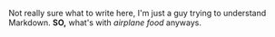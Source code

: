 Not really sure what to write here, I'm just a guy trying to understand Markdown. __SO,__ what's with _airplane food_ anyways.
